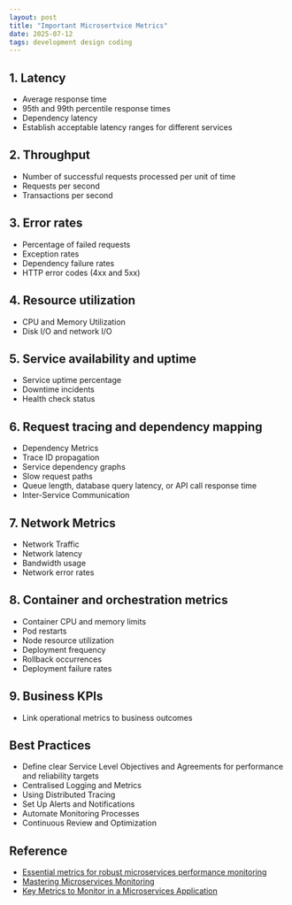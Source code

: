 ```yaml
---
layout: post
title: "Important Microsertvice Metrics"
date: 2025-07-12
tags: development design coding
---
```


## 1. Latency
* Average response time
* 95th and 99th percentile response times
* Dependency latency
* Establish acceptable latency ranges for different services

## 2. Throughput
* Number of successful requests processed per unit of time
* Requests per second
* Transactions per second

## 3. Error rates
* Percentage of failed requests
* Exception rates
* Dependency failure rates
* HTTP error codes (4xx and 5xx)

## 4. Resource utilization
* CPU and Memory Utilization
* Disk I/O and network I/O

## 5. Service availability and uptime
* Service uptime percentage
* Downtime incidents
* Health check status

## 6. Request tracing and dependency mapping
* Dependency Metrics
* Trace ID propagation
* Service dependency graphs
* Slow request paths
* Queue length, database query latency, or API call response time
* Inter-Service Communication

## 7. Network Metrics
* Network Traffic
* Network latency
* Bandwidth usage
* Network error rates

## 8. Container and orchestration metrics
* Container CPU and memory limits
* Pod restarts
* Node resource utilization
* Deployment frequency
* Rollback occurrences
* Deployment failure rates

## 9. Business KPIs
* Link operational metrics to business outcomes

## Best Practices
* Define clear Service Level Objectives and Agreements for performance and reliability targets
* Centralised Logging and Metrics
* Using Distributed Tracing
* Set Up Alerts and Notifications
* Automate Monitoring Processes
* Continuous Review and Optimization

## Reference
* [Essential metrics for robust microservices performance monitoring](https://blogs.manageengine.com/application-performance-2/appmanager/2025/04/07/essential-metrics-for-robust-microservices-performance-monitoring.html)
* [Mastering Microservices Monitoring](https://middleware.io/blog/microservices-monitoring/)
* [Key Metrics to Monitor in a Microservices Application](https://article.arunangshudas.com/key-metrics-to-monitor-in-a-microservices-application-9bf09b46d085)
